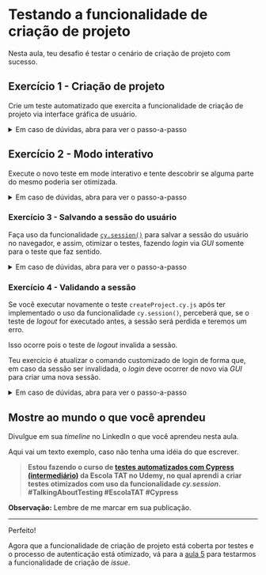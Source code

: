# Testando a funcionalidade de criação de projeto

Nesta aula, teu desafio é testar o cenário de criação de projeto com sucesso.

## Exercício 1 - Criação de projeto

Crie um teste automatizado que exercita a funcionalidade de criação de projeto via interface gráfica de usuário.

<details><summary>Em caso de dúvidas, abra para ver o passo-a-passo</summary>
</br>

1. Dentro do diretrório `cypress/e2e/gui/`, crie um arquivo chamado `createProject.cy.js` com os seguintes dados:

```js
import { faker } from "@faker-js/faker";

describe("Create Project", () => {
  beforeEach(() => {
    cy.gui_login();
  });

  it("successfully", () => {
    const project = {
      name: `project-${faker.datatype.uuid()}`,
      description: faker.random.words(5),
    };

    cy.gui_createProject(project);

    cy.url().should(
      "be.equal",
      `${Cypress.config("baseUrl")}/${Cypress.env("user_name")}/${
        project.name
      }`,
    );
    cy.contains(project.name).should("be.visible");
    cy.contains(project.description).should("be.visible");
  });
});
```

2. Dentro do diretório `cypress/support/`, atualize o arquivo `gui_commands.js` com o commando `gui_createProject`, conforme abaixo:

```js
Cypress.Commands.add('login', () => {
  ...
})

Cypress.Commands.add('logout', () => {
  ...
})

Cypress.Commands.add('gui_createProject', project => {
  cy.visit('/projects/new')

  cy.get('#project_name').type(project.name)
  cy.get('#project_description').type(project.description)
  cy.get('.qa-initialize-with-readme-checkbox').check()
  cy.contains('Create project').click()
})

```

3. Por fim, no terminal de linha de comando, na raiz do projeto, execute o comando `npx cypress run --spec cypress/e2e/gui/createProject.cy.js` para executar o novo teste em modo _headless_.

Ao final da execução, você deve possuir um resultado como o seguinte:

```
(Run Finished)


       Spec                                              Tests  Passing  Failing  Pending  Skipped
  ┌────────────────────────────────────────────────────────────────────────────────────────────────┐
  │ ✔  createProject.cy.js                      00:06        1        1        -        -        - │
  └────────────────────────────────────────────────────────────────────────────────────────────────┘
    ✔  All specs passed!                        00:06        1        1        -        -        -

```

> Eba! A criação de projetos também está coberta por testes!

</details>

## Exercício 2 - Modo interativo

Execute o novo teste em mode interativo e tente descobrir se alguma parte do mesmo poderia ser otimizada.

<details><summary>Em caso de dúvidas, abra para ver o passo-a-passo</summary>
</br>

1. No terminal de linha de comando, na raiz do projeto, execute o comando `npx cypress open` para abrir a Cypress App
2. Selecione a opção _E2E Testing_ e inicialize o navegador Electron
3. Clique no arquivo `createProject.cy.js` e veja-o executando em modo interativo.

> 👨‍🏫 Perceba que além da criação do projeto, o _login_ também ocorre via _GUI_.
>
> Isso é um desperdício, visto que já temos um teste para a funcionalidade de _login_.
>
> O mesmo vale para o teste de _logout_, onde o usuário estar autenticado é só uma pré-condição.

</details>

### Exercício 3 - Salvando a sessão do usuário

Faça uso da funcionalidade [`cy.session()`](https://docs.cypress.io/api/commands/session) para salvar a sessão do usuário no navegador, e assim, otimizar o testes, fazendo _login_ via _GUI_ somente para o teste que faz sentido.

<details><summary>Em caso de dúvidas, abra para ver o passo-a-passo</summary>
</br>

1. No arquivo `cypress/support/gui_commands.js`, altere o comando customizado de _login_ pelo seguinte:

```js
Cypress.Commands.add('login', (
  user = Cypress.env('user_name'),
  password = Cypress.env('user_password'),
  { cacheSession = true } = {},
) => {
  const login = () => {
    cy.visit('/users/sign_in')

    cy.get("[data-qa-selector='login_field']").type(user)
    cy.get("[data-qa-selector='password_field']").type(password, { log: false })
    cy.get("[data-qa-selector='sign_in_button']").click()
  }

  const options = {
    cacheAcrossSpecs: true,
  }

  if (cacheSession) {
    cy.session(user, login, options)
  } else {
    login()
  }
})

Cypress.Commands.add('logout', () => {
  ...
})

Cypress.Commands.add('gui_createProject', () => {
  ...
})

```

> 👨‍🏫 Agora, o Cypress está configurado para criar (e restaurar) a sessão do usuário, salvando tempo para testes em que isso é só uma pré-condição, além de continuar possibilitando o _login_ via _GUI_, quando este ainda for o foco do mesmo, tal como no teste de _login_ propriamente dito.
>
> Além disso, a nova versão do comando de _login_ está preparada para compartilhar a sessão entre _specs_ (arquivos de teste).

2. No arquivo `cypress/e2e/gui/login.cy.js`, altere seu conteúdo para o seguinte:

```js
describe("Login", () => {
  it("successfully", () => {
    const user = Cypress.env("user_name");
    const password = Cypress.env("user_password");
    const options = { cacheSession: false };

    cy.login(user, password, options);

    cy.get(".qa-user-avatar").should("be.visible");
  });
});
```

3. Por fim, **feche a Cypress App**, abra-a de novo (`npx cypress open`) e execute o seguintes testes, nesta exata ordem: `createProject.cy.js`, `createProject.cy.js` (isso mesmo, 2x) e `logout.cy.js`.

> 👨‍🏫 Perceba que na segunda execução do teste de criação de projeto e no teste de _logout_, o usuário já estava autenticado e os testes focaram só no que lhes interessava, só no que era seu "alvo".

</details>

### Exercício 4 - Validando a sessão

Se você executar novamente o teste `createProject.cy.js` após ter implementado o uso da funcionalidade `cy.session()`, perceberá que, se o teste de _logout_ for executado antes, a sessão será perdida e teremos um erro.

Isso ocorre pois o teste de _logout_ invalida a sessão.

Teu exercício é atualizar o comando customizado de login de forma que, em caso da sessão ser invalidada, o _login_ deve ocorrer de novo via _GUI_ para criar uma nova sessão.

<details><summary>Em caso de dúvidas, abra para ver o passo-a-passo</summary>
</br>

1. Ainda via Cypress App, execute de novo o arquivo `createProject.cy.js`

> 💥 Ué? O Cypress tentou restaurar a sessão, mas não conseguiu.
>
> 👨‍🏫 Isso é devido ao teste de _logout_ estar destruindo a sessão, visto que este é o essencial propósito da funcionalidade.
>
> Porém, podemos verificar se a sessão ainda está válida, e se não estiver, criá-la de novo (nem que seja via _GUI_). O importante é que um teste não pode falhar por algo que outro teste fez.
>
> 📣 **"Testes automatizados devem ser independentes uns dos outros."**

2. No arquivo `cypress/support/gui_commands.js`, altere o comando customizado de _login_ pelo seguinte:

```js
Cypress.Commands.add('login', (
  user = Cypress.env('user_name'),
  password = Cypress.env('user_password'),
  { cacheSession = true } = {},
) => {
  const login = () => {
    cy.visit('/users/sign_in')

    cy.get("[data-qa-selector='login_field']").type(user)
    cy.get("[data-qa-selector='password_field']").type(password, { log: false })
    cy.get("[data-qa-selector='sign_in_button']").click()
  }

  const validate = () => {
    cy.visit('/')
    cy.location('pathname', { timeout: 1000 })
      .should('not.eq', '/users/sign_in')
  }

  const options = {
    cacheAcrossSpecs: true,
    validate,
  }

  if (cacheSession) {
    cy.session(user, login, options)
  } else {
    login()
  }
})


Cypress.Commands.add('logout', () => {
  ...
})

Cypress.Commands.add('gui_createProject', project => {
  ...
})


```

> 👨‍🏫 Agora, além da possibilidade de compartilhar a sessão entre _specs_, também estamos habilitando a possibilidade de validar se a mesma ainda é válida, e caso não seja, a função de _setup_ (`login`) será executada pelo comando `cy.session`.

3. **Feche a Cypress App**; abra-a de novo com o comando `npx cypress open`; escolha a opção _E2E Testing_; e inicialize o navegador Electron

4. Por fim, via Cypress App, execute de novo todos os teste, quantas vezes quiser, e na ordem que quiser. Todos eles devem passar em todas execuções, porém, dependendo da ordem, um pode se beneficiar da sessão criada pelo teste anterior.

</details>

## Mostre ao mundo o que você aprendeu

Divulgue em sua _timeline_ no LinkedIn o que você aprendeu nesta aula.

Aqui vai um texto exemplo, caso não tenha uma idéia do que escrever.

> **Estou fazendo o curso de [testes automatizados com Cypress (intermediário)](https://www.udemy.com/course/testes-automatizados-com-cypress-intermediario/?referralCode=F14505FB0076672E51A2) da Escola TAT no Udemy, no qual aprendi a criar testes otimizados com uso da funcionalidade _cy.session_. #TalkingAboutTesting #EscolaTAT #Cypress**

**Observação:** Lembre de me marcar em sua publicação.

---

Perfeito!

Agora que a funcionalidade de criação de projeto está coberta por testes e o processo de autenticação está otimizado, vá para a [aula 5](./5.md) para testarmos a funcionalidade de criação de _issue_.
